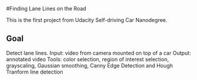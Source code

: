#Finding Lane Lines on the Road

This is the first project from Udacity Self-driving Car Nanodegree.

Goal
----
Detect lane lines.
Input: video from camera mounted on top of a car 
Output: annotated video 
Tools: color selection, region of interest selection, grayscaling, Gaussian smoothing, Canny Edge Detection and Hough Tranform line detection


